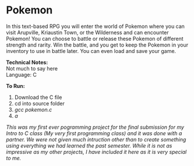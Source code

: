 # Pokemon
In this text-based RPG you will enter the world of Pokemon where you can visit Arupville, Kriaustin Town, or the Wilderness and can encounter Pokemon! You can choose to battle or release these Pokemon of different strength and rarity. Win the battle, and you get to keep the Pokemon in your inventory to use in battle later. You can even load and save your game. 


**Technical Notes:** <br/>
Not much to say here<br/>
Language: C <br/>

**To Run:**
1. Download the C file
2. cd into source folder
3. _gcc pokemon.c_
4. _a_

_This was my first ever pogramming project for the final submission for my Intro to C class (My very first programming class) and it was done with a partner. We were not given much intruction other than to create something using everything we had learned the past semester. While it is not as impressive as my other projects, I have included it here as it is very special to me._

